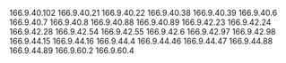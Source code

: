 166.9.40.102
166.9.40.21
166.9.40.22
166.9.40.38
166.9.40.39
166.9.40.6
166.9.40.7
166.9.40.8
166.9.40.88
166.9.40.89
166.9.42.23
166.9.42.24
166.9.42.28
166.9.42.54
166.9.42.55
166.9.42.6
166.9.42.97
166.9.42.98
166.9.44.15
166.9.44.16
166.9.44.4
166.9.44.46
166.9.44.47
166.9.44.88
166.9.44.89
166.9.60.2
166.9.60.4
